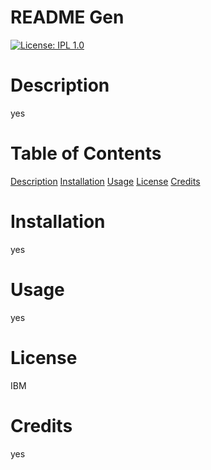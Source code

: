 # README Gen
[![License: IPL 1.0](https://img.shields.io/badge/License-IPL_1.0-blue.svg)](https://opensource.org/licenses/IPL-1.0)
# Description
yes

# Table of Contents
[Description](#description)
[Installation](#installation)
[Usage](#usage)
[License](#license)
[Credits](#credits)

# Installation
yes

# Usage
yes

# License
IBM


# Credits
yes

